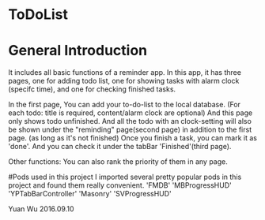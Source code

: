 # ToDoList
# General Introduction
It includes all basic functions of a reminder app. In this app, it has three pages, one for adding todo list, one for showing tasks with alarm clock (specifc time), and one for checking finished tasks.

In the first page, You can add your to-do-list to the local database. (For each todo: title is required, content/alarm clock are optional) And this page only shows todo unfinished.
And all the todo with an clock-setting will also be shown under the "reminding" page(second page) in addition to the first page. (as long as it's not finished)
Once you finish a task, you can mark it as 'done'. And you can check it under the tabBar 'Finished'(third page). 


Other functions:
You can also rank the priority of them in any page. 

#Pods used in this project
I imported several pretty popular pods in this project and found them really convenient.
'FMDB'
'MBProgressHUD'
'YPTabBarController'
'Masonry'
'SVProgressHUD'

Yuan Wu
2016.09.10
